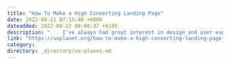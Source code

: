 ```yaml
---
title: "How To Make a High Converting Landing Page"
date: 2022-08-21 07:15:40 +0000
dateadded: 2022-08-22 00:00:37 +0100
description: "    I’ve always had great interest in design and user experience. As a data scientist, it isn’t difficult to get captured by great analytical…  Continue reading on UX Planet »  "
link: "https://uxplanet.org/how-to-make-a-high-converting-landing-page-7110afcdf413?source=rss----819cc2aaeee0---4"
category:
directory: _directory/ux-planet.md
---
```

